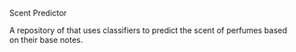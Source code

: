Scent Predictor

A repository of that uses classifiers to predict the scent of perfumes based on their base notes. 


